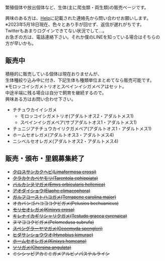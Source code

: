 ---
---

繁殖個体や放出個体など、生体(主に爬虫類・両生類)の販売ページです。

興味のある方は、[Help](https://ikimonooki.com/help/)に記載された連絡先から問い合わせお願いします。  
※2023年5月18日現在、色々とあり手が回せず、返信が遅れがちです。  
Twitterもあまりログインできてない状況でして…。  
お急ぎの方は、電話連絡下さい。それか僕のLINEを知っている場合はそちらの方が早いかも。  

## 販売中

積極的に販売している個体は現在おりませんが、  
生体種絞り込み中に付き、下記生体も種類単位まとめてなら販売可能です。  
※モロッコイシガメトリオとスペインイシガメペアはセット。  
中途半端に残る場合は自分で飼育を継続するので。  
興味ある方はお問い合わせ下さい。

* チチュウカイイシガメ
  * モロッコイシガメトリオ(アダルトオス2・アダルトメス1)
  * スペインイシガメペア(サブアダルトオス1・アダルトメス1)
* チュニジアチチュウカイリクガメペア(アダルトオス1・アダルトメス1)
* ホームセオレガメ(アダルトオス3・アダルトメス4)
* ニシベルセオレガメ(アダルトオス2・アダルトメス4)

## 販売・頒布・里親募集終了

* ~~[クロスサンカクヘビ(Limaformosa crossi)](/shopping/creatures/limaformosa-crossi)~~
* ~~[クラカケカベヤモリ(Tarentola ephippiata)](/shopping/creatures/tarentola-ephippiata)~~
* ~~[バルカンヌマガメ(Emys orbicularis hellenica)](/shopping/creatures/emys-orbicularis-hellenica)~~
* ~~[アオダイショウ(Elaphe climacophora)](/shopping/creatures/elaphe-climacophora)~~
* ~~[ガルフコーストハコガメ(Terrapene carolina major)](/shopping/creatures/terrapene-carolina-major)~~
* ~~オカバンゴハコヨコクビガメ(Pelusios bechuanicus)~~
* ~~[モリセオレガメ(Kinixys erosa)](/shopping/creatures/kinixys-erosa)~~
* ~~[キレナイカギリシャリクガメ(Testudo graeca cyrenaica)](/shopping/creatures/testudo-graeca-cyrenaica)~~
* ~~ヌマヨコクビガメ(Pelomedusa subrufa)~~
* ~~[スペングラーヤマガメ(Geoemyda spengleri)](/shopping/creatures/geoemyda-spengleri)~~
* ~~[ヒダサンショウウオ(Hynobius kimurae)](/shopping/creatures/hynobius-kimurae)~~
* ~~[ホームセオレガメ(Kinixys homeana)](/shopping/creatures/kinixys-homeana)~~
* ~~[ソリガメ(Chersina angulata)](/shopping/creatures/chersina-angulata)~~
* ~~ミシシッピアカミミガメアルビノパステルライン~~
